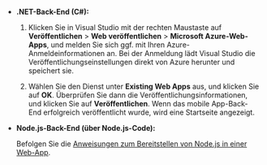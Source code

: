 	
+ **.NET-Back-End (C#):**  

	1. Klicken Sie in Visual Studio mit der rechten Maustaste auf **Veröffentlichen** > **Web veröffentlichen** > **Microsoft Azure-Web-Apps**, und melden Sie sich ggf. mit Ihren Azure-Anmeldeinformationen an. Bei der Anmeldung lädt Visual Studio die Veröffentlichungseinstellungen direkt von Azure herunter und speichert sie.
	
	2. Wählen Sie den Dienst unter **Existing Web Apps** aus, und klicken Sie auf **OK**. Überprüfen Sie dann die Veröffentlichungsinformationen, und klicken Sie auf **Veröffentlichen**. Wenn das mobile App-Back-End erfolgreich veröffentlicht wurde, wird eine Startseite angezeigt.


+ **Node.js-Back-End (über Node.js-Code):**

 	Befolgen Sie die [Anweisungen zum Bereitstellen von Node.js in einer Web-App](../articles/app-service-web/web-sites-nodejs-develop-deploy-mac.md).
 

<!---HONumber=AcomDC_1223_2015-->